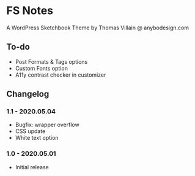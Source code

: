 # FS Notes

A WordPress Sketchbook Theme by Thomas Villain @ anybodesign.com

## To-do

* Post Formats & Tags options
* Custom Fonts option
* A11y contrast checker in customizer

## Changelog

### 1.1 - 2020.05.04
* Bugfix: wrapper overflow
* CSS update
* White text option

### 1.0 - 2020.05.01
* Initial release